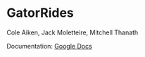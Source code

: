 # GatorRides
Cole Aiken, Jack Moletteire, Mitchell Thanath


Documentation: [Google Docs](https://docs.google.com/document/d/14f70-gTKORKhsi64pP2WD5Yqnjw4pKxM2WbyzkCpf_s/edit?usp=sharing)
